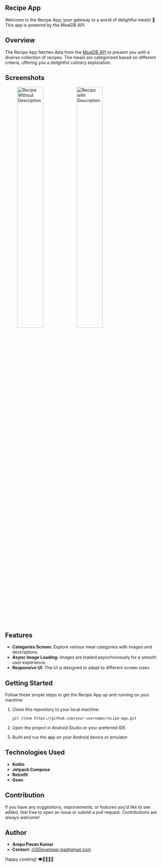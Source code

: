 ## Recipe App

Welcome to the Recipe App, your gateway to a world of delightful meals! 🍲 This app is powered by the MealDB API.

## Overview

The Recipe App fetches data from the [MealDB API](https://www.themealdb.com/api.php) to present you with a diverse collection of recipes. The meals are categorized based on different criteria, offering you a delightful culinary exploration.

## Screenshots

<figure>
    <img src="https://github.com/pavan-kumar-arepu/TheRecipe/assets/13812858/65a326d5-02c9-44e2-a01a-70289b4665db" alt="Recipe Without Description" style="width:45%;">
    <img src="https://github.com/pavan-kumar-arepu/TheRecipe/assets/13812858/7ec13710-1f3c-42ad-9456-74ff694a03b9" alt="Recipe with Description" style="width:45%; margin-right: 10px;">
</figure>


## Features

- **Categories Screen:** Explore various meal categories with images and descriptions.
- **Async Image Loading:** Images are loaded asynchronously for a smooth user experience.
- **Responsive UI:** The UI is designed to adapt to different screen sizes.

## Getting Started

Follow these simple steps to get the Recipe App up and running on your machine:

1. Clone this repository to your local machine:

    ```bash
    git clone https://github.com/your-username/recipe-app.git
    ```

2. Open the project in Android Studio or your preferred IDE.

3. Build and run the app on your Android device or emulator.

## Technologies Used

- **Kotlin**
- **Jetpack Compose**
- **Retrofit**
- **Gson**

## Contribution

If you have any suggestions, improvements, or features you'd like to see added, feel free to open an issue or submit a pull request. Contributions are always welcome!

## Author

- **Arepu Pavan Kumar**
- **Contact:** iOSDeveloper.ipa@gmail.com

Happy cooking! 🍽️👩‍🍳👨‍🍳

